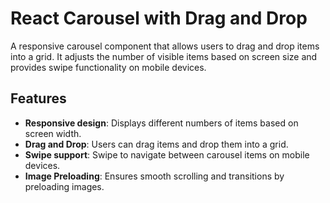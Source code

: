 # React Carousel with Drag and Drop

A responsive carousel component that allows users to drag and drop items into a grid. It adjusts the number of visible items based on screen size and provides swipe functionality on mobile devices.

## Features

- **Responsive design**: Displays different numbers of items based on screen width.
- **Drag and Drop**: Users can drag items and drop them into a grid.
- **Swipe support**: Swipe to navigate between carousel items on mobile devices.
- **Image Preloading**: Ensures smooth scrolling and transitions by preloading images.

